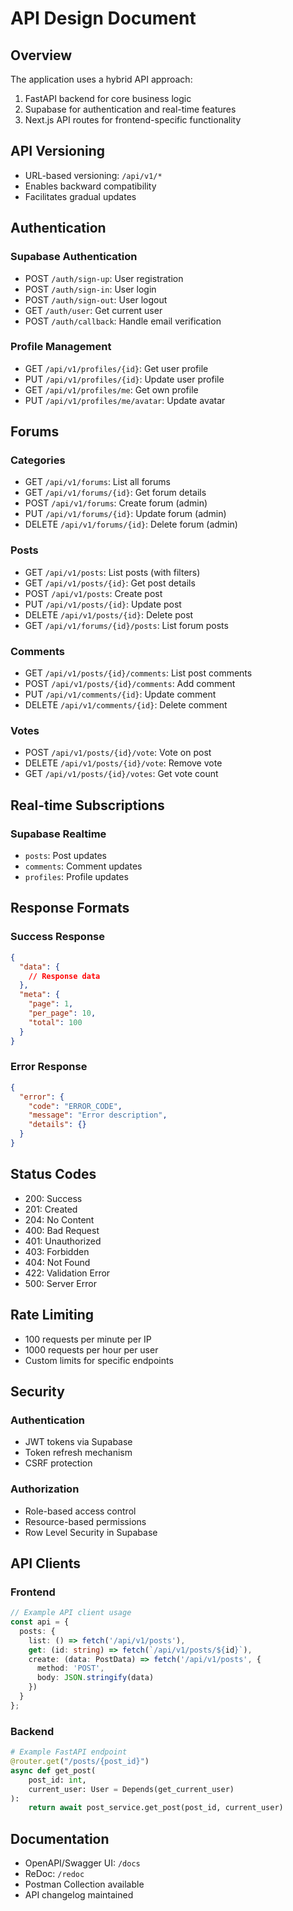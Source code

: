 # API Design Document

## Overview
The application uses a hybrid API approach:
1. FastAPI backend for core business logic
2. Supabase for authentication and real-time features
3. Next.js API routes for frontend-specific functionality

## API Versioning
- URL-based versioning: `/api/v1/*`
- Enables backward compatibility
- Facilitates gradual updates

## Authentication
### Supabase Authentication
- POST `/auth/sign-up`: User registration
- POST `/auth/sign-in`: User login
- POST `/auth/sign-out`: User logout
- GET `/auth/user`: Get current user
- POST `/auth/callback`: Handle email verification

### Profile Management
- GET `/api/v1/profiles/{id}`: Get user profile
- PUT `/api/v1/profiles/{id}`: Update user profile
- GET `/api/v1/profiles/me`: Get own profile
- PUT `/api/v1/profiles/me/avatar`: Update avatar

## Forums
### Categories
- GET `/api/v1/forums`: List all forums
- GET `/api/v1/forums/{id}`: Get forum details
- POST `/api/v1/forums`: Create forum (admin)
- PUT `/api/v1/forums/{id}`: Update forum (admin)
- DELETE `/api/v1/forums/{id}`: Delete forum (admin)

### Posts
- GET `/api/v1/posts`: List posts (with filters)
- GET `/api/v1/posts/{id}`: Get post details
- POST `/api/v1/posts`: Create post
- PUT `/api/v1/posts/{id}`: Update post
- DELETE `/api/v1/posts/{id}`: Delete post
- GET `/api/v1/forums/{id}/posts`: List forum posts

### Comments
- GET `/api/v1/posts/{id}/comments`: List post comments
- POST `/api/v1/posts/{id}/comments`: Add comment
- PUT `/api/v1/comments/{id}`: Update comment
- DELETE `/api/v1/comments/{id}`: Delete comment

### Votes
- POST `/api/v1/posts/{id}/vote`: Vote on post
- DELETE `/api/v1/posts/{id}/vote`: Remove vote
- GET `/api/v1/posts/{id}/votes`: Get vote count

## Real-time Subscriptions
### Supabase Realtime
- `posts`: Post updates
- `comments`: Comment updates
- `profiles`: Profile updates

## Response Formats

### Success Response
```json
{
  "data": {
    // Response data
  },
  "meta": {
    "page": 1,
    "per_page": 10,
    "total": 100
  }
}
```

### Error Response
```json
{
  "error": {
    "code": "ERROR_CODE",
    "message": "Error description",
    "details": {}
  }
}
```

## Status Codes
- 200: Success
- 201: Created
- 204: No Content
- 400: Bad Request
- 401: Unauthorized
- 403: Forbidden
- 404: Not Found
- 422: Validation Error
- 500: Server Error

## Rate Limiting
- 100 requests per minute per IP
- 1000 requests per hour per user
- Custom limits for specific endpoints

## Security
### Authentication
- JWT tokens via Supabase
- Token refresh mechanism
- CSRF protection

### Authorization
- Role-based access control
- Resource-based permissions
- Row Level Security in Supabase

## API Clients
### Frontend
```typescript
// Example API client usage
const api = {
  posts: {
    list: () => fetch('/api/v1/posts'),
    get: (id: string) => fetch(`/api/v1/posts/${id}`),
    create: (data: PostData) => fetch('/api/v1/posts', {
      method: 'POST',
      body: JSON.stringify(data)
    })
  }
};
```

### Backend
```python
# Example FastAPI endpoint
@router.get("/posts/{post_id}")
async def get_post(
    post_id: int,
    current_user: User = Depends(get_current_user)
):
    return await post_service.get_post(post_id, current_user)
```

## Documentation
- OpenAPI/Swagger UI: `/docs`
- ReDoc: `/redoc`
- Postman Collection available
- API changelog maintained 